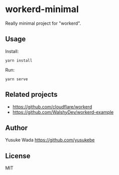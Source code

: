 # workerd-minimal

Really minimal project for "workerd".

## Usage

Install:

```
yarn install
```

Run:

```
yarn serve
```

## Related projects

* <https://github.com/cloudflare/workerd>
* <https://github.com/WalshyDev/workerd-example>


## Author

Yusuke Wada <https://github.com/yusukebe>

## License

MIT